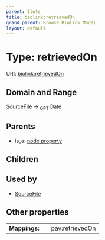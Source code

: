 ```yaml
---
parent: Slots
title: biolink:retrievedOn
grand_parent: Browse Biolink Model
layout: default
---
```


# Type: retrievedOn




URI: [biolink:retrievedOn](https://w3id.org/biolink/vocab/retrievedOn)

## Domain and Range

[SourceFile](SourceFile.md) ->  <sub>OPT</sub> [Date](types/Date.md)

## Parents

 *  is_a: [node property](node_property.md)

## Children


## Used by

 * [SourceFile](SourceFile.md)

## Other properties

|  |  |  |
| --- | --- | --- |
| **Mappings:** | | pav:retrievedOn |

